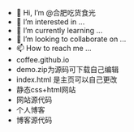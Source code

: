 
- 👋 Hi, I’m @合肥吃货食光
- 👀 I’m interested in ...
- 🌱 I’m currently learning ...
- 💞️ I’m looking to collaborate on ...
- 📫 How to reach me ...
- coffee.github.io
- demo.zip为源码可下载自己编辑
- index.html 是主页可以自己更改
- 静态css+html网站
- 网站源代码
- 个人博客
- 博客源代码
